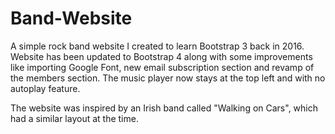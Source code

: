 # Band-Website

A simple rock band website I created to learn Bootstrap 3 back in 2016. Website has been updated to Bootstrap 4 along with some improvements like importing Google Font, new email subscription section and revamp of the members section. The music player now stays at the top left and with no autoplay feature. 

The website was inspired by an Irish band called "Walking on Cars", which had a similar layout at the time. 
